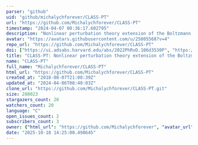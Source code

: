 ```yaml
---
parser: "github"
uid: "github/michalychforever/CLASS-PT"
url: "https://github.com/Michalychforever/CLASS-PT"
timestamp: "2024-04-07 00:36:17.602795"
description: "Nonlinear perturbation theory extension of the Boltzmann code CLASS"
avatar: "https://avatars.githubusercontent.com/u/25805568?v=4"
repo_url: "https://github.com/Michalychforever/CLASS-PT"
doi: ["https://ui.adsabs.harvard.edu/abs/2022PhRvD.106d3530P", "https://ui.adsabs.harvard.edu/abs/2020PhRvD.102f3533C", "https://ui.adsabs.harvard.edu/abs/2024ascl.soft03015I/abstract"]
title: "CLASS-PT: Nonlinear perturbation theory extension of the Boltzmann code CLASS"
name: "CLASS-PT"
full_name: "Michalychforever/CLASS-PT"
html_url: "https://github.com/Michalychforever/CLASS-PT"
created_at: "2018-08-07T21:08:39Z"
updated_at: "2024-04-06T08:40:03Z"
clone_url: "https://github.com/Michalychforever/CLASS-PT.git"
size: 288023
stargazers_count: 20
watchers_count: 20
language: "C"
open_issues_count: 2
subscribers_count: 3
owner: {"html_url": "https://github.com/Michalychforever", "avatar_url": "https://avatars.githubusercontent.com/u/25805568?v=4", "login": "Michalychforever", "type": "User"}
date: "2025-10-18 14:25:00.498645"
---
```

